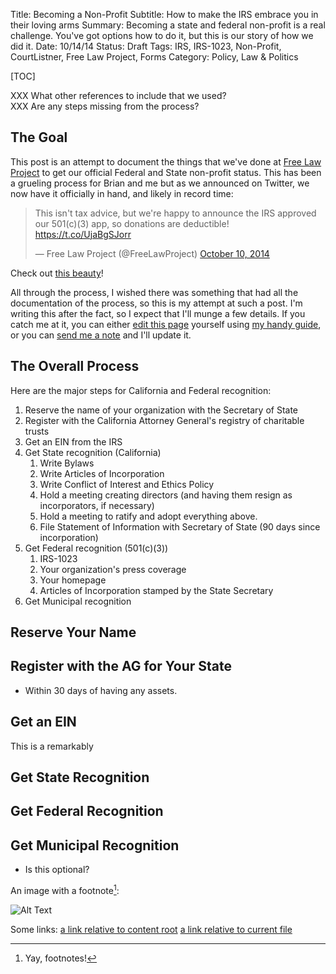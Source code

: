 Title: Becoming a Non-Profit
Subtitle: How to make the IRS embrace you in their loving arms 
Summary: Becoming a state and federal non-profit is a real challenge. You've got options how to do it, but this is our story of how we did it.
Date: 10/14/14
Status: Draft
Tags: IRS, IRS-1023, Non-Profit, CourtListner, Free Law Project, Forms
Category: Policy, Law & Politics

[TOC]

XXX What other references to include that we used?  
XXX Are any steps missing from the process?

## The Goal

This post is an attempt to document the things that we've done at [Free Law Project][flp] to get our official Federal and State non-profit status. This has been a grueling process for Brian and me but as we announced on Twitter, we now have it officially in hand, and likely in record time:
 
<blockquote class="twitter-tweet" lang="en"><p>This isn&#39;t tax advice, but we&#39;re happy to announce the IRS approved our 501(c)(3) app, so donations are deductible! <a href="https://t.co/UjaBgSJorr">https://t.co/UjaBgSJorr</a></p>&mdash; Free Law Project (@FreeLawProject) <a href="https://twitter.com/FreeLawProject/status/520620527963369472">October 10, 2014</a></blockquote>
<script async src="//platform.twitter.com/widgets.js" charset="utf-8"></script>

Check out [this beauty][status-letter]!

All through the process, I wished there was something that had all the documentation of the process, so this is my attempt at such a post. I'm writing this after the fact, so I expect that I'll munge a few details. If you catch me at it, you can either [edit this page][gh] yourself using [my handy guide][guide], or you can [send me a note][contact] and I'll update it. 


## The Overall Process

Here are the major steps for California and Federal recognition:

1. Reserve the name of your organization with the Secretary of State
1. Register with the California Attorney General's registry of charitable trusts
1. Get an EIN from the IRS
1. Get State recognition (California)
    1. Write Bylaws
    1. Write Articles of Incorporation
    1. Write Conflict of Interest and Ethics Policy
    1. Hold a meeting creating directors (and having them resign as incorporators, if necessary)
    1. Hold a meeting to ratify and adopt everything above.
    1. File Statement of Information with Secretary of State (90 days since incorporation)
1. Get Federal recognition (501(c)(3))
    1. IRS-1023
    1. Your organization's press coverage
    1. Your homepage
    1. Articles of Incorporation stamped by the State Secretary
1. Get Municipal recognition


## Reserve Your Name


## Register with the AG for Your State

 - Within 30 days of having any assets.


## Get an EIN

This is a remarkably 


## Get State Recognition


## Get Federal Recognition


## Get Municipal Recognition

 - Is this optional? 


 



An image with a footnote[^1]:

![Alt Text]({filename}/images/han.jpg)

Some links:
[a link relative to content root]({filename}/article1.md)
[a link relative to current file]({filename}../article1.md)
[^1]: Yay, footnotes!

[flp]: http://www.freelawproject.org
[status-letter]: http://freelawproject.org/wp-content/uploads/2014/10/006-non-profit-status-letter-redacted.pdf
[gh]: https://github.com/mlissner/michaeljaylissner.com/edit/master/content/on-memory.md
[contact]: {filename}/pages/contact.md
[guide]: {filename}/editing-on-github-a-non-technical-explainer.md
